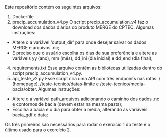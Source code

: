 Este repositório contém os seguintes arquivos:
1) Dockerfile
3) precip_accumulation_v4.py
O script precip_accumulation_v4 faz o download dos dados diários do produto MERGE do CPTEC. Algumas instruções:
- Altere o a variável 'output_dir' para onde desejar salvar os dados MERGE e arquivos .nc;
- É preciso que o usuário escolha os dias de sua preferência e altere as variáveis yy (ano), mm (mês), dd_ini (dia inicial) e dd_end (dia final);
4) requirements.txt
  Esse arquivo contém as bibliotecas utilizadas dentro do script precip_accumulation_v4.py.
5) api_teste_v2.py
  Esse script cria uma API com três endpoints nas rotas: / (homepage), /teste-tecnico/datas-limite e /teste-tecnico/media-bacia/obter. Algumas instruções:
  - Altere o a variável path_arquivos adicionando o caminho dos dados .nc e contornos de bacia (devem estar na mesma pasta);
  - Escolha a bacia e o dia para obter a média, alterando as variáveis bacia_gdf e data;

Os três primeiros são necessários para rodar o exercício 1 do teste e o último usado para o exercício 2. 

